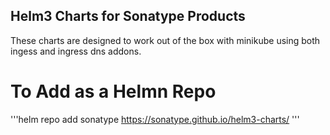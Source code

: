 ## Helm3 Charts for Sonatype Products

These charts are designed to work out of the box with minikube using both ingess and ingress dns addons.

# To Add as a Helmn Repo
'''helm repo add sonatype https://sonatype.github.io/helm3-charts/ '''
